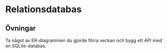 # Relationsdatabas

## Övningar

Ta något av ER-diagrammen du gjorde förra veckan och bygg ett API med en SQLite-databas.